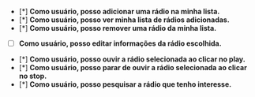 - [*] **Como usuário, posso adicionar uma rádio na minha lista.**
- [*] **Como usuário, posso ver minha lista de rádios adicionadas.**
- [*] **Como usuário, posso remover uma rádio da minha lista.**
- [ ] **Como usuário, posso editar informações da rádio escolhida.**
- [*] **Como usuário, posso ouvir a rádio selecionada ao clicar no play.**
- [*] **Como usuário, posso parar de ouvir a rádio selecionada ao clicar no stop.**
- [*] **Como usuário, posso pesquisar a rádio que tenho interesse.**
